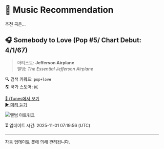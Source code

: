
# 🎵 Music Recommendation

추천 곡은...

## 🎧 Somebody to Love (Pop #5/ Chart Debut: 4/1/67)  
> 아티스트: **Jefferson Airplane**  
> 앨범: _The Essential Jefferson Airplane_  

🔍 검색 키워드: `pop+love`  
🌎 국가 스토어: `DE`

[🔗 iTunes에서 보기](https://music.apple.com/de/album/somebody-to-love-pop-5-chart-debut-4-1-67/261203160?i=261203209&uo=4)  
[▶️ 미리 듣기](https://audio-ssl.itunes.apple.com/itunes-assets/AudioPreview112/v4/44/54/95/4454952a-062b-8973-5350-83605daccef3/mzaf_6219360177167514792.plus.aac.p.m4a)

![앨범 아트워크](https://is1-ssl.mzstatic.com/image/thumb/Music/f3/c1/53/mzi.asgwwlzm.jpg/100x100bb.jpg)

⏳ 업데이트 시간: 2025-11-01 07:19:56 (UTC)

---
자동 업데이트 봇에 의해 관리됩니다.
